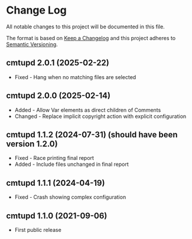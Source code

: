 ﻿<!--
Copyright Glen Knowles 2021 - 2025.
Distributed under the Boost Software License, Version 1.0.
-->

# Change Log

All notable changes to this project will be documented in this file.

The format is based on [Keep a Changelog](http://keepachangelog.com)
and this project adheres to [Semantic Versioning](http://semver.org).

## cmtupd 2.0.1 (2025-02-22)
- Fixed - Hang when no matching files are selected

## cmtupd 2.0.0 (2025-02-14)
- Added - Allow Var elements as direct children of Comments
- Changed - Replace implicit copyright action with explicit configuration

## cmtupd 1.1.2 (2024-07-31) (should have been version 1.2.0)
- Fixed - Race printing final report
- Added - Include files unchanged in final report

## cmtupd 1.1.1 (2024-04-19)
- Fixed - Crash showing complex configuration

## cmtupd 1.1.0 (2021-09-06)
- First public release
